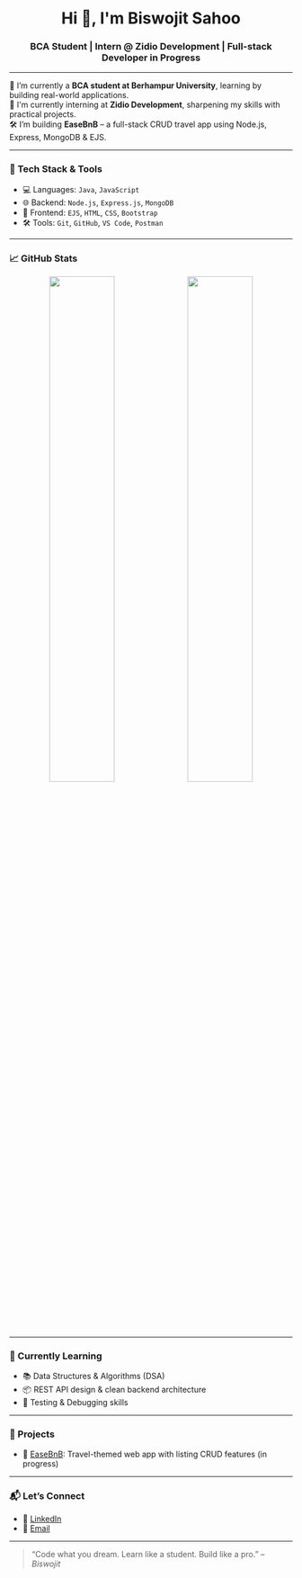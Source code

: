 <h1 align="center">Hi 👋, I'm Biswojit Sahoo</h1>
<h3 align="center">BCA Student | Intern @ Zidio Development | Full-stack Developer in Progress</h3>

---

🌱 I’m currently a **BCA student at Berhampur University**, learning by building real-world applications.  
💼 I'm currently interning at **Zidio Development**, sharpening my skills with practical projects.  
🛠️ I’m building **EaseBnB** – a full-stack CRUD travel app using Node.js, Express, MongoDB & EJS.

---

### 🧠 Tech Stack & Tools

- 💻 Languages: `Java`, `JavaScript`
- 🌐 Backend: `Node.js`, `Express.js`, `MongoDB`
- 🎨 Frontend: `EJS`, `HTML`, `CSS`, `Bootstrap`
- 🛠️ Tools: `Git`, `GitHub`, `VS Code`, `Postman`

---

### 📈 GitHub Stats

<p align="center">
  <img src="https://github-readme-stats.vercel.app/api?username=biswojitsahoo&show_icons=true&theme=tokyonight" width="48%" />
  <img src="https://github-readme-streak-stats.herokuapp.com/?user=biswojitsahoo&theme=tokyonight" width="48%" />
</p>

---

### 🧩 Currently Learning

- 📚 Data Structures & Algorithms (DSA)
- 📦 REST API design & clean backend architecture
- 🧪 Testing & Debugging skills

---

### 🚀 Projects

- 🔗 [EaseBnB](#): Travel-themed web app with listing CRUD features (in progress)

---

### 📬 Let’s Connect

- 🔗 [LinkedIn](https://www.linkedin.com/in/biswojit-sahoo63?utm_source=share&utm_campaign=share_via&utm_content=profile&utm_medium=android_app)
- 💌 [Email](sahoobiswojit165@gmail.com)

---

> “Code what you dream. Learn like a student. Build like a pro.” – *Biswojit*



<!--
**BISWOJIT63/Biswojit63** is a ✨ _special_ ✨ repository because its `README.md` (this file) appears on your GitHub profile.

Here are some ideas to get you started:

- 🔭 I’m currently working on ...
- 🌱 I’m currently learning ...
- 👯 I’m looking to collaborate on ...
- 🤔 I’m looking for help with ...
- 💬 Ask me about ...
- 📫 How to reach me: ...
- 😄 Pronouns: ...
- ⚡ Fun fact: ...
-->
